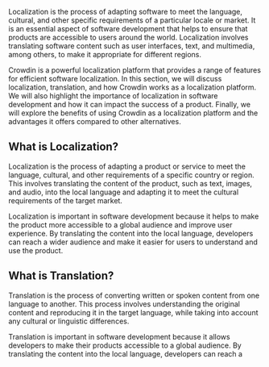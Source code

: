Localization is the process of adapting software to meet the language, cultural, and other specific requirements of a particular locale or market. It is an essential aspect of software development that helps to ensure that products are accessible to users around the world. Localization involves translating software content such as user interfaces, text, and multimedia, among others, to make it appropriate for different regions.

Crowdin is a powerful localization platform that provides a range of features for efficient software localization. In this section, we will discuss localization, translation, and how Crowdin works as a localization platform. We will also highlight the importance of localization in software development and how it can impact the success of a product. Finally, we will explore the benefits of using Crowdin as a localization platform and the advantages it offers compared to other alternatives.

## What is Localization?

Localization is the process of adapting a product or service to meet the language, cultural, and other requirements of a specific country or region. This involves translating the content of the product, such as text, images, and audio, into the local language and adapting it to meet the cultural requirements of the target market.

Localization is important in software development because it helps to make the product more accessible to a global audience and improve user experience. By translating the content into the local language, developers can reach a wider audience and make it easier for users to understand and use the product.

## What is Translation?

Translation is the process of converting written or spoken content from one language to another. This process involves understanding the original content and reproducing it in the target language, while taking into account any cultural or linguistic differences.

Translation is important in software development because it allows developers to make their products accessible to a global audience. By translating the content into the local language, developers can reach a wider audience and make it easier for users to understand and use the product.

## Crowdin as a Localization Platform

Crowdin is a localization platform that helps developers to manage the localization process for their products. It provides a range of features that make it easier for developers to translate their products and collaborate with translators.

Crowdin features include:

- Translation management
- Collaboration tools
- Quality assurance
- Integration with development tools
- Crowdsourcing
- In-context translations
- Machine translation

Using Crowdin for localization has several advantages, including:

- Easier management of translation projects
- Faster turnaround times for translations
- Improved translation quality
- Collaboration with translators from around the world
- Integration with development tools, such as GitHub and Bitbucket
- Ability to use machine translation for faster translations

## Conclusion

Localization is an important aspect of software development, and using a platform like Crowdin can help make the process easier and more efficient. With Crowdin, developers can manage translation projects, collaborate with translators, and improve the quality of translations. By using a combination of localization and translation, developers can make their products more accessible to a global audience and improve user experience.
